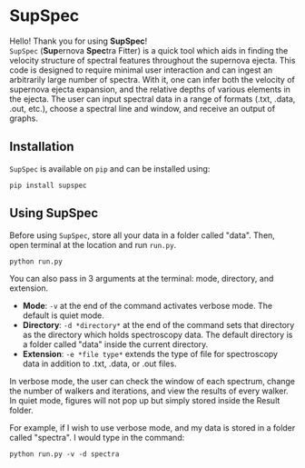# SupSpec

Hello! Thank you for using **SupSpec**!\
`SupSpec` (**Sup**ernova **Spec**tra Fitter) is a quick tool which aids in finding the velocity structure of spectral features throughout the supernova ejecta. This code is designed to require minimal user interaction and can ingest an arbitrarily large number of spectra. With it, one can infer both the velocity of supernova ejecta expansion, and the relative depths of various elements in the ejecta. The user can input spectral data in a range of formats (.txt, .data, .out, etc.), choose a spectral line and window, and receive an output of graphs. 


## Installation

`SupSpec` is available on `pip` and can be installed using:

```
pip install supspec
```

## Using SupSpec

Before using `SupSpec`, store all your data in a folder called "data". Then, open terminal at the location and run `run.py`. 

```
python run.py 
```

You can also pass in 3 arguments at the terminal: mode, directory, and extension.
- **Mode**: `-v` at the end of the command activates verbose mode. The default is quiet mode.
- **Directory**: `-d *directory*` at the end of the command sets that directory as the directory which holds spectroscopy data. The default directory is a folder called "data" inside the current directory.
- **Extension**: `-e *file type*` extends the type of file for spectroscopy data in addition to .txt, .data, or .out files.

In verbose mode, the user can check the window of each spectrum, change the number of walkers and iterations, and view the results of every walker. In quiet mode, figures will not pop up but simply stored inside the Result folder.

For example, if I wish to use verbose mode, and my data is stored in a folder called "spectra". I would type in the command:

```
python run.py -v -d spectra
```
